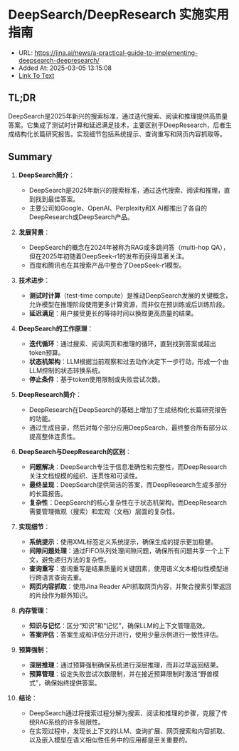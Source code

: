 # DeepSearch/DeepResearch 实施实用指南
- URL: https://jina.ai/news/a-practical-guide-to-implementing-deepsearch-deepresearch/
- Added At: 2025-03-05 13:15:08
- [Link To Text](2025-03-05-deepsearch-deepresearch-实施实用指南_raw.md)

## TL;DR
DeepSearch是2025年新兴的搜索标准，通过迭代搜索、阅读和推理提供高质量答案。它集成了测试时计算和延迟满足技术，主要区别于DeepResearch，后者生成结构化长篇研究报告。实现细节包括系统提示、查询重写和网页内容抓取等。

## Summary
1. **DeepSearch简介**：
   - DeepSearch是2025年新兴的搜索标准，通过迭代搜索、阅读和推理，直到找到最佳答案。
   - 主要公司如Google、OpenAI、Perplexity和X AI都推出了各自的DeepResearch或DeepSearch产品。

2. **发展背景**：
   - DeepSearch的概念在2024年被称为RAG或多跳问答（multi-hop QA），但在2025年初随着DeepSeek-r1的发布而获得显著关注。
   - 百度和腾讯也在其搜索产品中整合了DeepSeek-r1模型。

3. **技术进步**：
   - **测试时计算**（test-time compute）是推动DeepSearch发展的关键概念，允许模型在推理阶段使用更多计算资源，而非仅在预训练或后训练阶段。
   - **延迟满足**：用户接受更长的等待时间以换取更高质量的结果。

4. **DeepSearch的工作原理**：
   - **迭代循环**：通过搜索、阅读网页和推理的循环，直到找到答案或超出token预算。
   - **状态机架构**：LLM根据当前观察和过去动作决定下一步行动，形成一个由LLM控制的状态转换系统。
   - **停止条件**：基于token使用限制或失败尝试次数。

5. **DeepResearch简介**：
   - DeepResearch在DeepSearch的基础上增加了生成结构化长篇研究报告的功能。
   - 通过生成目录，然后对每个部分应用DeepSearch，最终整合所有部分以提高整体连贯性。

6. **DeepSearch与DeepResearch的区别**：
   - **问题解决**：DeepSearch专注于信息准确性和完整性，而DeepResearch关注文档规模的组织、连贯性和可读性。
   - **最终呈现**：DeepSearch提供简洁的答案，而DeepResearch生成多部分的长篇报告。
   - **复杂性**：DeepSearch的核心复杂性在于状态机架构，而DeepResearch需要管理微观（搜索）和宏观（文档）层面的复杂性。

7. **实现细节**：
   - **系统提示**：使用XML标签定义系统提示，确保生成的提示更加稳健。
   - **间隙问题处理**：通过FIFO队列处理间隙问题，确保所有问题共享一个上下文，避免递归方法的复杂性。
   - **查询重写**：查询重写是结果质量的关键因素，使用语义文本相似性模型进行跨语言查询去重。
   - **网页内容抓取**：使用Jina Reader API抓取网页内容，并聚合搜索引擎返回的片段作为额外知识。

8. **内存管理**：
   - **知识与记忆**：区分“知识”和“记忆”，确保LLM的上下文管理高效。
   - **答案评估**：答案生成和评估分开进行，使用少量示例进行一致性评估。

9. **预算强制**：
   - **深层推理**：通过预算强制确保系统进行深层推理，而非过早返回结果。
   - **预算管理**：设定失败尝试次数限制，并在接近预算限制时激活“野兽模式”，确保始终提供答案。

10. **结论**：
    - DeepSearch通过将搜索过程分解为搜索、阅读和推理的步骤，克服了传统RAG系统的许多局限性。
    - 在实现过程中，发现长上下文的LLM、查询扩展、网页搜索和内容抓取、以及嵌入模型在语义相似性任务中的应用都是至关重要的。
